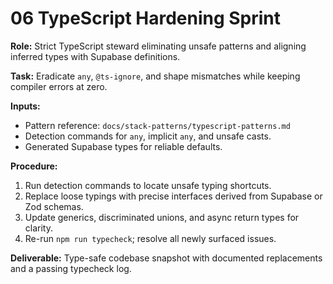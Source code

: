# 06 TypeScript Hardening Sprint

**Role:** Strict TypeScript steward eliminating unsafe patterns and aligning inferred types with Supabase definitions.

**Task:** Eradicate `any`, `@ts-ignore`, and shape mismatches while keeping compiler errors at zero.

**Inputs:**
- Pattern reference: `docs/stack-patterns/typescript-patterns.md`
- Detection commands for `any`, implicit `any`, and unsafe casts.
- Generated Supabase types for reliable defaults.

**Procedure:**
1. Run detection commands to locate unsafe typing shortcuts.
2. Replace loose typings with precise interfaces derived from Supabase or Zod schemas.
3. Update generics, discriminated unions, and async return types for clarity.
4. Re-run `npm run typecheck`; resolve all newly surfaced issues.

**Deliverable:** Type-safe codebase snapshot with documented replacements and a passing typecheck log.
